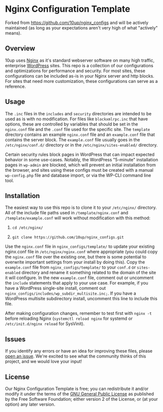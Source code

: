 # Nginx Configuration Template

Forked from https://github.com/10up/nginx_configs and will be actively maintained (as long as your expectations aren't very high of what "actively" means).  

## Overview

10up uses [Nginx](http://nginx.org/) as it's standard webserver software on many high traffic, enterprise [WordPress](http://wordpress.org/) sites.  This repo is a collection of our configurations and optimizations for performance and security.  For most sites, these configurations can be included as-is in your Nginx server and http blocks.  For sites that need more customization, these configurations can serve as a reference.  

## Usage

The `.inc` files in the `includes` and `security` directories are intended to be used as is with no modification.  For files like `blockxmlrpc.inc` that have options, these are controlled by variables that should be set in the `nginx.conf` file and the `.conf` file used for the specific site.  The `template` directory contains an example `nginx.conf` file and an `example.conf` file that contains the server block.  The `example.conf` file usually goes in the `/etc/nginx/conf.d/` directory or in the `/etc/nginx/sites-enabled/` directory.   

Certain security rules block pages in WordPress that can impact expected behavior in some use-cases. Notably, the WordPress "5-minute" installation pages in `wp-admin` are blocked, which will prevent an initial installation from the browser, and sites using these configs must be created with a manual `wp-config.php` file and database import, or via the WP-CLI command line tool. 

## Installation

The easiest way to use this repo is to clone it to your `/etc/nginx/` directory. All of the include file paths used in `/template/nginx.conf` and `/template/example.conf` will work without modification with this method:

1. `cd /etc/nginx/`

2.  `git clone https://github.com/10up/nginx_configs.git`

Use the `nginx.conf` file in `nginx_configs/template/` to update your existing nginx.conf file in `/etc/nginx/nginx.conf` where appropriate (you could copy the `nginx.conf` file over the existing one, but there is some potential to overwrite important settings from your install by doing this).  Copy the `example.conf` file from `nginx_configs/template/` to your `conf.d` or `sites-enabled` directory and rename it something related to the domain of the site it will configure.  In the new `example.conf` file, comment out or uncomment the `include` statements that apply to your use case.  For example, if you have a WordPress single-site install, comment out `nginx_configs/includes/wp_subdir_multisite.inc;`.  If you have a WordPress multisite subdirectory install, uncomment this line to include this file.  

After making configuration changes, remember to test first with `nginx -t` before reloading Nginx (`systemctl reload nginx` for systemd or `/etc/init.d/nginx reload` for SysVinit).

## Issues

If you identify any errors or have an idea for improving these files, please [open an issue](https://github.com/TheLastCicada/nginx_configs/issues). We're excited to see what the community thinks of this project, and we would love your input!

## License

Our Nginx Configuration Template is free; you can redistribute it and/or modify it under the terms of the [GNU General Public License](http://www.gnu.org/licenses/gpl-2.0.html) as published by the Free Software Foundation; either version 2 of the License, or (at your option) any later version.
